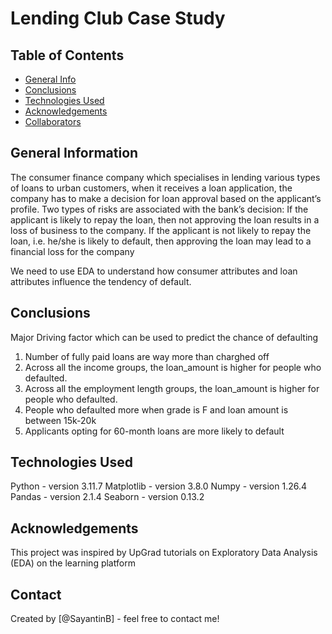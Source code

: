# Lending Club Case Study

## Table of Contents
- [General Info](#general-information)
- [Conclusions](#conclusions)
- [Technologies Used](#technologies-used)
- [Acknowledgements](#acknowledgements)
- [Collaborators](#collaborators)

<!-- You can include any other section that is pertinent to your problem -->

## General Information

The consumer finance company which specialises in lending various types of loans to urban customers, when it receives a loan application, the company has to make a decision for loan approval based on the applicant’s profile. Two types of risks are associated with the bank’s decision:
If the applicant is likely to repay the loan, then not approving the loan results in a loss of business to the company.
If the applicant is not likely to repay the loan, i.e. he/she is likely to default, then approving the loan may lead to a financial loss for the company

We need to use EDA to understand how consumer attributes and loan attributes influence the tendency of default.

<!-- You don't have to answer all the questions - just the ones relevant to your project. -->

## Conclusions
Major Driving factor which can be used to predict the chance of defaulting
  1. Number of fully paid loans are way more than charghed off 
  2. Across all the income groups, the loan_amount is higher for people who defaulted.
  3. Across all the employment length groups, the loan_amount is higher for people who defaulted.
  4. People who defaulted more when grade is F and loan amount is between 15k-20k
  5. Applicants opting for 60-month loans are more likely to default

<!-- You don't have to answer all the questions - just the ones relevant to your project. -->


## Technologies Used
Python - version 3.11.7
Matplotlib - version 3.8.0
Numpy - version 1.26.4
Pandas - version 2.1.4
Seaborn - version 0.13.2


## Acknowledgements
This project was inspired by UpGrad tutorials on Exploratory Data Analysis (EDA) on the learning platform


## Contact
Created by [@SayantinB] - feel free to contact me!